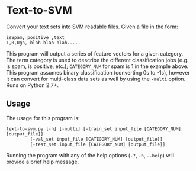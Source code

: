 # Text-to-SVM

Convert your text sets into SVM readable files. Given a file in the form:

    isSpam, positive ,text
    1,0,Ugh, blah blah blah.....

This program will output a series of feature vectors for a given category. The
term category is used to describe the different classification jobs (e.g. is
spam, is positive, etc.); ``CATEGORY_NUM`` for spam is 1 in the example above.
This program assumes binary classification (converting 0s to -1s), however it
can convert for multi-class data sets as well by using the ``-multi`` option.
Runs on Python 2.7+.

## Usage

The usage for this program is:

    text-to-svm.py [-h] [-multi] [-train_set input_file [CATEGORY_NUM] [output_file]]
             [-val_set input_file [CATEGORY_NUM] [output_file]]
             [-test_set input_file [CATEGORY_NUM] [output_file]]

Running the program with any of the help options (``-?``, ``-h``, ``--help``)
will provide a brief help message.

